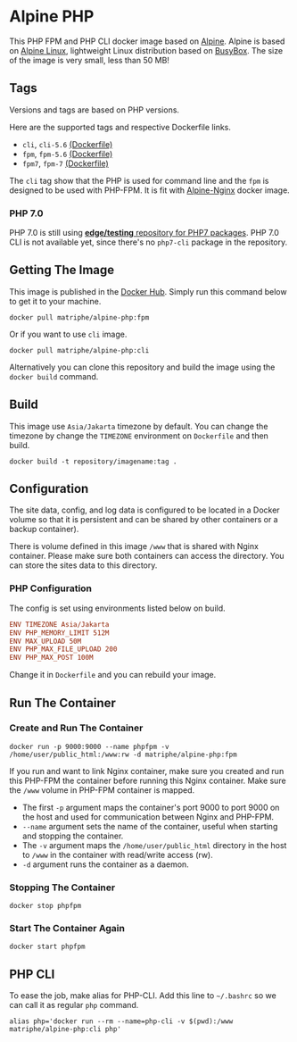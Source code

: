 # Alpine PHP

This PHP FPM and PHP CLI docker image based on [Alpine](https://hub.docker.com/_/alpine/). Alpine is based on [Alpine Linux](http://www.alpinelinux.org), lightweight Linux distribution based on [BusyBox](https://hub.docker.com/_/busybox/). The size of the image is very small, less than 50 MB!

## Tags

Versions and tags are based on PHP versions.

Here are the supported tags and respective Dockerfile links.

 * `cli`, `cli-5.6` [(Dockerfile)](https://github.com/matriphe/docker-alpine-php/blob/master/5.6/CLI/Dockerfile)
 * `fpm`, `fpm-5.6` [(Dockerfile)](https://github.com/matriphe/docker-alpine-php/blob/master/5.6/FPM/Dockerfile)
 * `fpm7`, `fpm-7` [(Dockerfile)](https://github.com/matriphe/docker-alpine-php/blob/master/7.0/FPM/Dockerfile)
 
The `cli` tag show that the PHP is used for command line and the `fpm` is designed to be used with PHP-FPM. It is fit with [Alpine-Nginx](https://hub.docker.com/r/matriphe/alpine-nginx/) docker image.

### PHP 7.0

PHP 7.0 is still using [**edge/testing** repository for PHP7 packages](https://pkgs.alpinelinux.org/packages?name=php7*&branch=&repo=testing&arch=&maintainer=). PHP 7.0 CLI is not available yet, since there's no `php7-cli` package in the repository.

## Getting The Image

This image is published in the [Docker Hub](https://hub.docker.com/r/matriphe/alpine-php/). Simply run this command below to get it to your machine.

```Shell
docker pull matriphe/alpine-php:fpm
```

Or if you want to use `cli` image. 

```Shell
docker pull matriphe/alpine-php:cli
```

Alternatively you can clone this repository and build the image using the `docker build` command.

## Build

This image use `Asia/Jakarta` timezone by default. You can change the timezone by change the `TIMEZONE` environment on `Dockerfile` and then build.

```Shell
docker build -t repository/imagename:tag .
```

## Configuration

The site data, config, and log data is configured to be located in a Docker volume so that it is persistent and can be shared by other containers or a backup container).

There is volume defined in this image `/www` that is shared with Nginx container. Please make sure both containers can access the directory. You can store the sites data to this directory.

### PHP Configuration

The config is set using environments listed below on build.

```Ini
ENV TIMEZONE Asia/Jakarta
ENV PHP_MEMORY_LIMIT 512M
ENV MAX_UPLOAD 50M
ENV PHP_MAX_FILE_UPLOAD 200
ENV PHP_MAX_POST 100M
```

Change it in `Dockerfile` and you can rebuild your image.

## Run The Container

### Create and Run The Container

```Shell
docker run -p 9000:9000 --name phpfpm -v /home/user/public_html:/www:rw -d matriphe/alpine-php:fpm
```

If you run and want to link Nginx container, make sure you created and run this PHP-FPM the container before running this Nginx container. Make sure the `/www` volume in PHP-FPM container is mapped.

 * The first `-p` argument maps the container's port 9000 to port 9000 on the host and used for communication between Nginx and PHP-FPM.
 * `--name` argument sets the name of the container, useful when starting and stopping the container.
 * The `-v` argument maps the `/home/user/public_html` directory in the host to `/www` in the container with read/write access (rw).
 * `-d` argument runs the container as a daemon.
 
### Stopping The Container

```Shell
docker stop phpfpm
```
### Start The Container Again

```Shell
docker start phpfpm
```

## PHP CLI

To ease the job, make alias for PHP-CLI. Add this line to `~/.bashrc` so we can call it as regular `php` command.

```Shell
alias php='docker run --rm --name=php-cli -v $(pwd):/www matriphe/alpine-php:cli php'
```